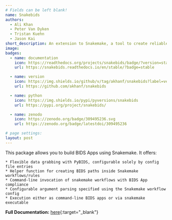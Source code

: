 ```yaml
---
# Fields can be left blank! 
name: Snakebids
authors: 
  - Ali Khan
  - Peter Van Dyken
  - Tristan Kuehn
  - Jason Kai
short_description: An extension to Snakemake, a tool to create reliable and reproducible workflows, with a focus on working with organized neuroimaging data.  
image:
badges:
  - name: documentation
    icon: https://readthedocs.org/projects/snakebids/badge/?version=stable
    url: https://snakebids.readthedocs.io/en/stable/?badge=stable

  - name: version
    icon: https://img.shields.io/github/v/tag/akhanf/snakebids?label=version
    url: https://github.com/akhanf/snakebids

  - name: python
    icon: https://img.shields.io/pypi/pyversions/snakebids
    url: https://pypi.org/project/snakebids/

  - name: zenodo
    icon: https://zenodo.org/badge/309495236.svg
    url: https://zenodo.org/badge/latestdoi/309495236

# page settings:
layout: post
---
```


This package allows you to build BIDS Apps using Snakemake. It offers:

```
* Flexible data grabbing with PyBIDS, configurable solely by config file entries
* Helper function for creating BIDS paths inside Snakemake workflows/rules
* Command-line invocation of snakemake workflows with BIDS App compliance
* Configurable argument parsing specified using the Snakemake workflow config
* Execution either as command-line BIDS apps or via snakemake executable
```

**Full Documentation:** [here](https://readthedocs.org/projects/snakebids/badge/?version=stable){:target="_blank"}
